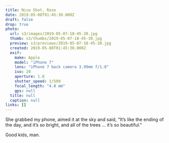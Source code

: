```yaml
---
title: Nice Shot, Rose
date: 2019-05-08T01:45:30.000Z
draft: false
drop: true
photo:
  url: s3/images/2019-05-07-18-45-30.jpg
  thumb: s3/thumbs/2019-05-07-18-45-30.jpg
  preview: s3/previews/2019-05-07-18-45-30.jpg
  created: 2019-05-08T01:45:30.000Z
  exif:
    make: Apple
    model: "iPhone 7"
    lens: "iPhone 7 back camera 3.99mm f/1.8"
    iso: 20
    aperture: 1.8
    shutter_speed: 1/509
    focal_length: "4.0 mm"
    gps: null
  title: null
  caption: null
links: []
---
```


She grabbed my phone, aimed it at the sky and said,
“It’s like the ending of the day, and it’s so bright, and all of the trees ... it’s so beautiful.”

Good kids, man.
